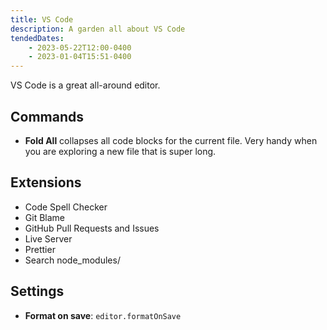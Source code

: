 ```yaml
---
title: VS Code
description: A garden all about VS Code
tendedDates:
    - 2023-05-22T12:00-0400
    - 2023-01-04T15:51-0400
---
```


VS Code is a great all-around editor.

## Commands

- **Fold All** collapses all code blocks for the current file. Very handy when you are exploring a new file that is super long.

## Extensions

- Code Spell Checker
- Git Blame
- GitHub Pull Requests and Issues
- Live Server
- Prettier
- Search node_modules/

## Settings

- **Format on save**: `editor.formatOnSave`
